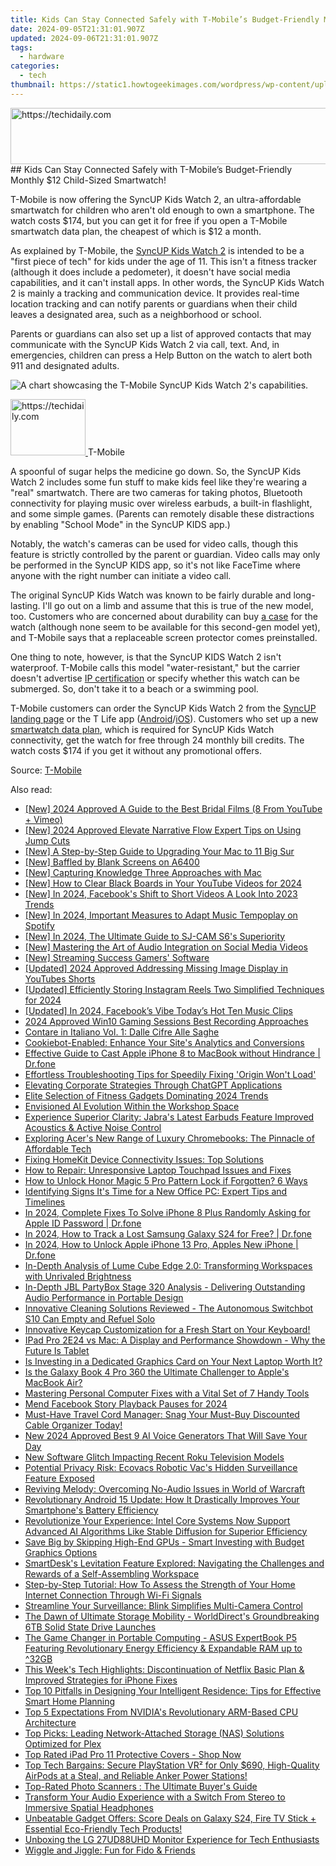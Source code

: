 ```yaml
---
title: Kids Can Stay Connected Safely with T-Mobile’s Budget-Friendly Monthly $12 Child-Sized Smartwatch!
date: 2024-09-05T21:31:01.907Z
updated: 2024-09-06T21:31:01.907Z
tags:
  - hardware
categories:
  - tech
thumbnail: https://static1.howtogeekimages.com/wordpress/wp-content/uploads/2024/07/39.jpg
---
```


<!-- affiliate ads begin -->
<a href="https://ephamedtechinc.pxf.io/c/5597632/2137227/26400" target="_top" id="2137227">
  <img src="//a.impactradius-go.com/display-ad/26400-2137227" border="0" alt="https://techidaily.com" width="728" height="90"/>
</a>
<img height="0" width="0" src="https://ephamedtechinc.pxf.io/i/5597632/2137227/26400" style="position:absolute;visibility:hidden;" border="0" />
<!-- affiliate ads end -->
## Kids Can Stay Connected Safely with T-Mobile’s Budget-Friendly Monthly $12 Child-Sized Smartwatch!

T-Mobile is now offering the SyncUP Kids Watch 2, an ultra-affordable smartwatch for children who aren't old enough to own a smartphone. The watch costs $174, but you can get it for free if you open a T-Mobile smartwatch data plan, the cheapest of which is $12 a month.

 As explained by T-Mobile, the [SyncUP Kids Watch 2](https://www.t-mobile.com/devices/iot/syncup-kids-smartwatch) is intended to be a "first piece of tech" for kids under the age of 11\. This isn't a fitness tracker (although it does include a pedometer), it doesn't have social media capabilities, and it can't install apps. In other words, the SyncUP Kids Watch 2 is mainly a tracking and communication device. It provides real-time location tracking and can notify parents or guardians when their child leaves a designated area, such as a neighborhood or school.

 Parents or guardians can also set up a list of approved contacts that may communicate with the SyncUP Kids Watch 2 via call, text. And, in emergencies, children can press a Help Button on the watch to alert both 911 and designated adults.

![A chart showcasing the T-Mobile SyncUP Kids Watch 2's capabilities.](https://static1.howtogeekimages.com/wordpress/wp-content/uploads/2024/07/40.jpg) 

<!-- affiliate ads begin -->
<a href="https://aligracehair.sjv.io/c/5597632/2115938/19272" target="_top" id="2115938">
  <img src="//a.impactradius-go.com/display-ad/19272-2115938" border="0" alt="https://techidaily.com" width="120" height="90"/>
</a>
<img height="0" width="0" src="https://aligracehair.sjv.io/i/5597632/2115938/19272" style="position:absolute;visibility:hidden;" border="0" />
<!-- affiliate ads end -->
T-Mobile

 A spoonful of sugar helps the medicine go down. So, the SyncUP Kids Watch 2 includes some fun stuff to make kids feel like they're wearing a "real" smartwatch. There are two cameras for taking photos, Bluetooth connectivity for playing music over wireless earbuds, a built-in flashlight, and some simple games. (Parents can remotely disable these distractions by enabling "School Mode" in the SyncUP KIDS app.)

 Notably, the watch's cameras can be used for video calls, though this feature is strictly controlled by the parent or guardian. Video calls may only be performed in the SyncUP KIDS app, so it's not like FaceTime where anyone with the right number can initiate a video call.

 The original SyncUP Kids Watch was known to be fairly durable and long-lasting. I'll go out on a limb and assume that this is true of the new model, too. Customers who are concerned about durability can buy [a case](https://www.amazon.com/s?k=syncup+kids+watch+case&tag=hotoge-20&ascsubtag=UUhtgUeUpU2004352&asc%5Frefurl=https%3A%2F%2Fwww.howtogeek.com%2Ftmobile-syncup-kids-watch-2-debut%2F&asc%5Fcampaign=Short-Term) for the watch (although none seem to be available for this second-gen model yet), and T-Mobile says that a replaceable screen protector comes preinstalled.

 One thing to note, however, is that the SyncUP KIDS Watch 2 isn't waterproof. T-Mobile calls this model "water-resistant," but the carrier doesn't advertise [IP certification](https://tech-haven.techidaily.com/how-artificer-intelligence-redefines-what-we-perceive-as-real-or-just-a-story/) or specify whether this watch can be submerged. So, don't take it to a beach or a swimming pool.

 T-Mobile customers can order the SyncUP Kids Watch 2 from the [SyncUP landing page](https://www.t-mobile.com/devices/iot/syncup-kids-smartwatch) or the T Life app ([Android](https://www.anrdoezrs.net/links/3607085/type/dlg/sid/UUhtgUeUpU2004352/https://play.google.com/store/apps/details?id=com.tmobile.tuesdays&hl=en%5FUS&pli=1)/[iOS](https://apps.apple.com/us/app/t-life-t-mobile-tuesdays/id1111876388)). Customers who set up a new [smartwatch data plan](https://www.t-mobile.com/cell-phone-plans/affordable-data-plans/smartwatches), which is required for SyncUP Kids Watch connectivity, get the watch for free through 24 monthly bill credits. The watch costs $174 if you get it without any promotional offers.

 Source: [T-Mobile](https://www.businesswire.com/news/home/20240722550248/en/Meet-T-Mobiles-SyncUP-KIDS-Watch-2-Keeping-Families-Connected-Safely-and-Affordably/)

<ins class="adsbygoogle"
     style="display:block"
     data-ad-format="autorelaxed"
     data-ad-client="ca-pub-7571918770474297"
     data-ad-slot="1223367746"></ins>



<ins class="adsbygoogle"
     style="display:block"
     data-ad-client="ca-pub-7571918770474297"
     data-ad-slot="8358498916"
     data-ad-format="auto"
     data-full-width-responsive="true"></ins>

<span class="atpl-alsoreadstyle">Also read:</span>
<div><ul>
<li><a href="https://facebook-record-videos.techidaily.com/new-2024-approved-a-guide-to-the-best-bridal-films-8-from-youtube-plus-vimeo/"><u>[New] 2024 Approved  A Guide to the Best Bridal Films (8 From YouTube + Vimeo)</u></a></li>
<li><a href="https://facebook-video-share.techidaily.com/new-2024-approved-elevate-narrative-flow-expert-tips-on-using-jump-cuts/"><u>[New] 2024 Approved  Elevate Narrative Flow  Expert Tips on Using Jump Cuts</u></a></li>
<li><a href="https://extra-tips.techidaily.com/new-a-step-by-step-guide-to-upgrading-your-mac-to-11-big-sur/"><u>[New] A Step-by-Step Guide to Upgrading Your Mac to 11 Big Sur</u></a></li>
<li><a href="https://fox-hovers.techidaily.com/new-baffled-by-blank-screens-on-a6400/"><u>[New] Baffled by Blank Screens on A6400</u></a></li>
<li><a href="https://screen-activity-recording.techidaily.com/new-capturing-knowledge-three-approaches-with-mac/"><u>[New] Capturing Knowledge  Three Approaches with Mac</u></a></li>
<li><a href="https://eaxpv-info.techidaily.com/new-how-to-clear-black-boards-in-your-youtube-videos-for-2024/"><u>[New] How to Clear Black Boards in Your YouTube Videos for 2024</u></a></li>
<li><a href="https://facebook-video-content.techidaily.com/new-in-2024-facebooks-shift-to-short-videos-a-look-into-2023-trends/"><u>[New] In 2024, Facebook's Shift to Short Videos  A Look Into 2023 Trends</u></a></li>
<li><a href="https://fox-boxes.techidaily.com/new-in-2024-important-measures-to-adapt-music-tempoplay-on-spotify/"><u>[New] In 2024, Important Measures to Adapt Music Tempoplay on Spotify</u></a></li>
<li><a href="https://vp-tips.techidaily.com/new-in-2024-the-ultimate-guide-to-sj-cam-s6s-superiority/"><u>[New] In 2024, The Ultimate Guide to SJ-CAM S6's Superiority</u></a></li>
<li><a href="https://facebook-video-content.techidaily.com/new-mastering-the-art-of-audio-integration-on-social-media-videos/"><u>[New] Mastering the Art of Audio Integration on Social Media Videos</u></a></li>
<li><a href="https://youtube-tips.techidaily.com/treaming-success-gamers-software/"><u>[New] Streaming Success  Gamers' Software</u></a></li>
<li><a href="https://facebook-video-footage.techidaily.com/updated-2024-approved-addressing-missing-image-display-in-youtubes-shorts/"><u>[Updated] 2024 Approved  Addressing Missing Image Display in YouTubes Shorts</u></a></li>
<li><a href="https://instagram-video-files.techidaily.com/updated-efficiently-storing-instagram-reels-two-simplified-techniques-for-2024/"><u>[Updated] Efficiently Storing Instagram Reels  Two Simplified Techniques for 2024</u></a></li>
<li><a href="https://facebook-video-content.techidaily.com/updated-in-2024-facebooks-vibe-todays-hot-ten-music-clips/"><u>[Updated] In 2024, Facebook’s Vibe  Today’s Hot Ten Music Clips</u></a></li>
<li><a href="https://screen-video-capture.techidaily.com/2024-approved-win10-gaming-sessions-best-recording-approaches/"><u>2024 Approved  Win10 Gaming Sessions  Best Recording Approaches</u></a></li>
<li><a href="https://mondly-stories.techidaily.com/contare-in-italiano-vol-1-dalle-cifre-alle-saghe/"><u>Contare in Italiano Vol. 1: Dalle Cifre Alle Saghe</u></a></li>
<li><a href="https://solve-latest.techidaily.com/cookiebot-enabled-enhance-your-sites-analytics-and-conversions/"><u>Cookiebot-Enabled: Enhance Your Site's Analytics and Conversions</u></a></li>
<li><a href="https://screen-mirror.techidaily.com/effective-guide-to-cast-apple-iphone-8-to-macbook-without-hindrance-drfone-by-drfone-ios/"><u>Effective Guide to Cast Apple iPhone 8 to MacBook without Hindrance | Dr.fone</u></a></li>
<li><a href="https://win-solutions.techidaily.com/effortless-troubleshooting-tips-for-speedily-fixing-origin-wont-load/"><u>Effortless Troubleshooting Tips for Speedily Fixing 'Origin Won't Load'</u></a></li>
<li><a href="https://tech-revival.techidaily.com/elevating-corporate-strategies-through-chatgpt-applications/"><u>Elevating Corporate Strategies Through ChatGPT Applications</u></a></li>
<li><a href="https://buynow-reviews.techidaily.com/elite-selection-of-fitness-gadgets-dominating-2024-trends/"><u>Elite Selection of Fitness Gadgets Dominating 2024 Trends</u></a></li>
<li><a href="https://tech-revival.techidaily.com/envisioned-ai-evolution-within-the-workshop-space/"><u>Envisioned AI Evolution Within the Workshop Space</u></a></li>
<li><a href="https://hardware-tips.techidaily.com/experience-superior-clarity-jabras-latest-earbuds-feature-improved-acoustics-and-active-noise-control/"><u>Experience Superior Clarity: Jabra's Latest Earbuds Feature Improved Acoustics & Active Noise Control</u></a></li>
<li><a href="https://hardware-tips.techidaily.com/exploring-acers-new-range-of-luxury-chromebooks-the-pinnacle-of-affordable-tech/"><u>Exploring Acer's New Range of Luxury Chromebooks: The Pinnacle of Affordable Tech</u></a></li>
<li><a href="https://hardware-tips.techidaily.com/fixing-homekit-device-connectivity-issues-top-solutions/"><u>Fixing HomeKit Device Connectivity Issues: Top Solutions</u></a></li>
<li><a href="https://hardware-tips.techidaily.com/how-to-repair-unresponsive-laptop-touchpad-issues-and-fixes/"><u>How to Repair: Unresponsive Laptop Touchpad Issues and Fixes</u></a></li>
<li><a href="https://unlock-android.techidaily.com/how-to-unlock-honor-magic-5-pro-pattern-lock-if-forgotten-6-ways-by-drfone-android/"><u>How to Unlock Honor Magic 5 Pro Pattern Lock if Forgotten? 6 Ways</u></a></li>
<li><a href="https://hardware-tips.techidaily.com/identifying-signs-its-time-for-a-new-office-pc-expert-tips-and-timelines/"><u>Identifying Signs It's Time for a New Office PC: Expert Tips and Timelines</u></a></li>
<li><a href="https://iphone-unlock.techidaily.com/in-2024-complete-fixes-to-solve-iphone-8-plus-randomly-asking-for-apple-id-password-drfone-by-drfone-ios/"><u>In 2024, Complete Fixes To Solve iPhone 8 Plus Randomly Asking for Apple ID Password | Dr.fone</u></a></li>
<li><a href="https://android-location-track.techidaily.com/in-2024-how-to-track-a-lost-samsung-galaxy-s24-for-free-drfone-by-drfone-virtual-android/"><u>In 2024, How to Track a Lost Samsung Galaxy S24 for Free? | Dr.fone</u></a></li>
<li><a href="https://iphone-unlock.techidaily.com/in-2024-how-to-unlock-apple-iphone-13-pro-apples-new-iphone-drfone-by-drfone-ios/"><u>In 2024, How to Unlock Apple iPhone 13 Pro, Apples New iPhone | Dr.fone</u></a></li>
<li><a href="https://hardware-tips.techidaily.com/in-depth-analysis-of-lume-cube-edge-20-transforming-workspaces-with-unrivaled-brightness/"><u>In-Depth Analysis of Lume Cube Edge 2.0: Transforming Workspaces with Unrivaled Brightness</u></a></li>
<li><a href="https://hardware-tips.techidaily.com/in-depth-jbl-partybox-stage-320-analysis-delivering-outstanding-audio-performance-in-portable-design/"><u>In-Depth JBL PartyBox Stage 320 Analysis - Delivering Outstanding Audio Performance in Portable Design</u></a></li>
<li><a href="https://hardware-tips.techidaily.com/innovative-cleaning-solutions-reviewed-the-autonomous-switchbot-s10-can-empty-and-refuel-solo/"><u>Innovative Cleaning Solutions Reviewed - The Autonomous Switchbot S10 Can Empty and Refuel Solo</u></a></li>
<li><a href="https://hardware-tips.techidaily.com/innovative-keycap-customization-for-a-fresh-start-on-your-keyboard/"><u>Innovative Keycap Customization for a Fresh Start on Your Keyboard!</u></a></li>
<li><a href="https://hardware-tips.techidaily.com/ipad-pro-2e24-vs-mac-a-display-and-performance-showdown-why-the-future-is-tablet/"><u>IPad Pro 2E24 vs Mac: A Display and Performance Showdown - Why the Future Is Tablet</u></a></li>
<li><a href="https://hardware-tips.techidaily.com/is-investing-in-a-dedicated-graphics-card-on-your-next-laptop-worth-it/"><u>Is Investing in a Dedicated Graphics Card on Your Next Laptop Worth It?</u></a></li>
<li><a href="https://hardware-tips.techidaily.com/is-the-galaxy-book-4-pro-360-the-ultimate-challenger-to-apples-macbook-air/"><u>Is the Galaxy Book 4 Pro 360 the Ultimate Challenger to Apple's MacBook Air?</u></a></li>
<li><a href="https://hardware-tips.techidaily.com/mastering-personal-computer-fixes-with-a-vital-set-of-7-handy-tools/"><u>Mastering Personal Computer Fixes with a Vital Set of 7 Handy Tools</u></a></li>
<li><a href="https://facebook-video-recording.techidaily.com/mend-facebook-story-playback-pauses-for-2024/"><u>Mend Facebook Story Playback Pauses for 2024</u></a></li>
<li><a href="https://hardware-tips.techidaily.com/must-have-travel-cord-manager-snag-your-must-buy-discounted-cable-organizer-today/"><u>Must-Have Travel Cord Manager: Snag Your Must-Buy Discounted Cable Organizer Today!</u></a></li>
<li><a href="https://audio-editing.techidaily.com/new-2024-approved-best-9-ai-voice-generators-that-will-save-your-day/"><u>New 2024 Approved Best 9 AI Voice Generators That Will Save Your Day</u></a></li>
<li><a href="https://hardware-tips.techidaily.com/new-software-glitch-impacting-recent-roku-television-models/"><u>New Software Glitch Impacting Recent Roku Television Models</u></a></li>
<li><a href="https://hardware-tips.techidaily.com/potential-privacy-risk-ecovacs-robotic-vacs-hidden-surveillance-feature-exposed/"><u>Potential Privacy Risk: Ecovacs Robotic Vac's Hidden Surveillance Feature Exposed</u></a></li>
<li><a href="https://sound-issues.techidaily.com/reviving-melody-overcoming-no-audio-issues-in-world-of-warcraft/"><u>Reviving Melody: Overcoming No-Audio Issues in World of Warcraft</u></a></li>
<li><a href="https://hardware-reviews.techidaily.com/revolutionary-android-15-update-how-it-drastically-improves-your-smartphones-battery-efficiency/"><u>Revolutionary Android 15 Update: How It Drastically Improves Your Smartphone's Battery Efficiency</u></a></li>
<li><a href="https://hardware-tips.techidaily.com/revolutionize-your-experience-intel-core-systems-now-support-advanced-ai-algorithms-like-stable-diffusion-for-superior-efficiency/"><u>Revolutionize Your Experience: Intel Core Systems Now Support Advanced AI Algorithms Like Stable Diffusion for Superior Efficiency</u></a></li>
<li><a href="https://hardware-tips.techidaily.com/save-big-by-skipping-high-end-gpus-smart-investing-with-budget-graphics-options/"><u>Save Big by Skipping High-End GPUs - Smart Investing with Budget Graphics Options</u></a></li>
<li><a href="https://hardware-tips.techidaily.com/smartdesks-levitation-feature-explored-navigating-the-challenges-and-rewards-of-a-self-assembling-workspace/"><u>SmartDesk's Levitation Feature Explored: Navigating the Challenges and Rewards of a Self-Assembling Workspace</u></a></li>
<li><a href="https://hardware-tips.techidaily.com/step-by-step-tutorial-how-to-assess-the-strength-of-your-home-internet-connection-through-wi-fi-signals/"><u>Step-by-Step Tutorial: How To Assess the Strength of Your Home Internet Connection Through Wi-Fi Signals</u></a></li>
<li><a href="https://hardware-tips.techidaily.com/streamline-your-surveillance-blink-simplifies-multi-camera-control/"><u>Streamline Your Surveillance: Blink Simplifies Multi-Camera Control</u></a></li>
<li><a href="https://hardware-tips.techidaily.com/the-dawn-of-ultimate-storage-mobility-worlddirects-groundbreaking-6tb-solid-state-drive-launches/"><u>The Dawn of Ultimate Storage Mobility - WorldDirect's Groundbreaking 6TB Solid State Drive Launches</u></a></li>
<li><a href="https://hardware-tips.techidaily.com/the-game-changer-in-portable-computing-asus-expertbook-p5-featuring-revolutionary-energy-efficiency-and-expandable-ram-up-to-32gb/"><u>The Game Changer in Portable Computing - ASUS ExpertBook P5 Featuring Revolutionary Energy Efficiency & Expandable RAM up to ^32GB</u></a></li>
<li><a href="https://hardware-tips.techidaily.com/this-weeks-tech-highlights-discontinuation-of-netflix-basic-plan-and-improved-strategies-for-iphone-fixes/"><u>This Week's Tech Highlights: Discontinuation of Netflix Basic Plan & Improved Strategies for iPhone Fixes</u></a></li>
<li><a href="https://hardware-tips.techidaily.com/top-10-pitfalls-in-designing-your-intelligent-residence-tips-for-effective-smart-home-planning/"><u>Top 10 Pitfalls in Designing Your Intelligent Residence: Tips for Effective Smart Home Planning</u></a></li>
<li><a href="https://hardware-tips.techidaily.com/top-5-expectations-from-nvidias-revolutionary-arm-based-cpu-architecture/"><u>Top 5 Expectations From NVIDIA's Revolutionary ARM-Based CPU Architecture</u></a></li>
<li><a href="https://hardware-tips.techidaily.com/top-picks-leading-network-attached-storage-nas-solutions-optimized-for-plex/"><u>Top Picks: Leading Network-Attached Storage (NAS) Solutions Optimized for Plex</u></a></li>
<li><a href="https://hardware-tips.techidaily.com/top-rated-ipad-pro-11-protective-covers-shop-now/"><u>Top Rated iPad Pro 11 Protective Covers - Shop Now</u></a></li>
<li><a href="https://hardware-tips.techidaily.com/top-tech-bargains-secure-playstation-vr-for-only-690-high-quality-airpods-at-a-steal-and-reliable-anker-power-stations/"><u>Top Tech Bargains: Secure PlayStation VR² for Only $690, High-Quality AirPods at a Steal, and Reliable Anker Power Stations!</u></a></li>
<li><a href="https://hardware-tips.techidaily.com/top-rated-photo-scanners-the-ultimate-buyers-guide/"><u>Top-Rated Photo Scanners : The Ultimate Buyer's Guide</u></a></li>
<li><a href="https://hardware-tips.techidaily.com/transform-your-audio-experience-with-a-switch-from-stereo-to-immersive-spatial-headphones/"><u>Transform Your Audio Experience with a Switch From Stereo to Immersive Spatial Headphones</u></a></li>
<li><a href="https://hardware-tips.techidaily.com/unbeatable-gadget-offers-score-deals-on-galaxy-s24-fire-tv-stick-plus-essential-eco-friendly-tech-products/"><u>Unbeatable Gadget Offers: Score Deals on Galaxy S24, Fire TV Stick + Essential Eco-Friendly Tech Products!</u></a></li>
<li><a href="https://extra-lessons.techidaily.com/unboxing-the-lg-27ud88uhd-monitor-experience-for-tech-enthusiasts/"><u>Unboxing the LG 27UD88UHD Monitor Experience for Tech Enthusiasts</u></a></li>
<li><a href="https://buynow-help.techidaily.com/wiggle-and-jiggle-fun-for-fido-and-friends/"><u>Wiggle and Jiggle: Fun for Fido & Friends</u></a></li>
</ul></div>
